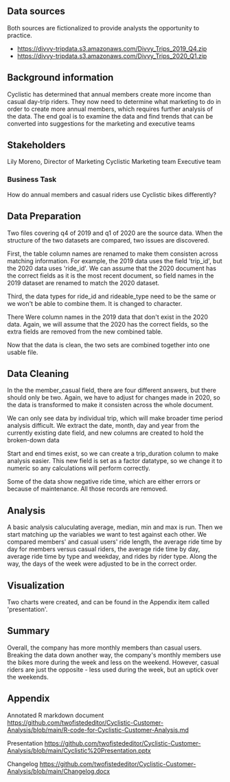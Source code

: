 ## Data sources
Both sources are fictionalized to provide analysts the opportunity to practice.

* https://divvy-tripdata.s3.amazonaws.com/Divvy_Trips_2019_Q4.zip
* https://divvy-tripdata.s3.amazonaws.com/Divvy_Trips_2020_Q1.zip

## Background information
Cyclistic has determined that annual members create more income than casual day-trip riders. They now need to determine what marketing to do in order to create more annual members, which requires further analysis of the data. The end goal is to examine the data and find trends that can be converted into suggestions for the marketing and executive teams

## Stakeholders
Lily Moreno, Director of Marketing
Cyclistic
Marketing team
Executive team

### Business Task
How do annual members and casual riders use Cyclistic bikes differently?

## Data Preparation
Two files covering q4 of 2019 and q1 of 2020 are the source data. When the structure of the two datasets are compared, two issues are discovered.

First, the table column names are renamed to make them consisten across matching information. For example, the 2019 data uses the field 'trip_id', but the 2020 data uses 'ride_id'. We can assume that the 2020 document has the correct fields as it is the most recent document, so field names in the 2019 dataset are renamed to match the 2020 dataset.

Third, the data types for ride_id and rideable_type need to be the same or we won't be able to combine them. It is changed to character.

There Were column names in the 2019 data that don't exist in the 2020 data. Again, we will assume that the 2020 has the correct fields, so the extra fields are removed from the new combined table.

Now that the data is clean, the two sets are combined together into one usable file.

## Data Cleaning
In the the member_casual field, there are four different answers, but there should only be two. Again, we have to adjust for changes made in 2020, so the data is transformed to make it consisten across the whole document.

We can only see data by individual trip, which will make broader time period analysis difficult. We extract the date, month, day and year from the currently existing date field, and new columns are created to hold the broken-down data

Start and end times exist, so we can create a trip_duration column to make analysis easier. This new field is set as a factor datatype, so we change it to numeric so any calculations will perform correctly.

Some of the data show negative ride time, which are either errors or because of maintenance. All those records are removed.

## Analysis
A basic analysis caluculating average, median, min and max is run. Then we start matching up the variables we want to test against each other.
We compared members' and casual users' ride length, the average ride time by day for members versus casual riders, the average ride time by day, average ride time by type and weekday, and rides by rider type. Along the way, the days of the week were adjusted to be in the correct order.

## Visualization
Two charts were created, and can be found in the Appendix item called 'presentation'.

## Summary
Overall, the company has more monthly members than casual users. Breaking the data down another way, the company's monthly members use the bikes more during the week and less on the weekend. However, casual riders are just the opposite - less used during the week, but an uptick over the weekends.

## Appendix
Annotated R markdown document https://github.com/twofistededitor/Cyclistic-Customer-Analysis/blob/main/R-code-for-Cyclistic-Customer-Analysis.md

Presentation https://github.com/twofistededitor/Cyclistic-Customer-Analysis/blob/main/Cyclistic%20Presentation.pptx

Changelog https://github.com/twofistededitor/Cyclistic-Customer-Analysis/blob/main/Changelog.docx

